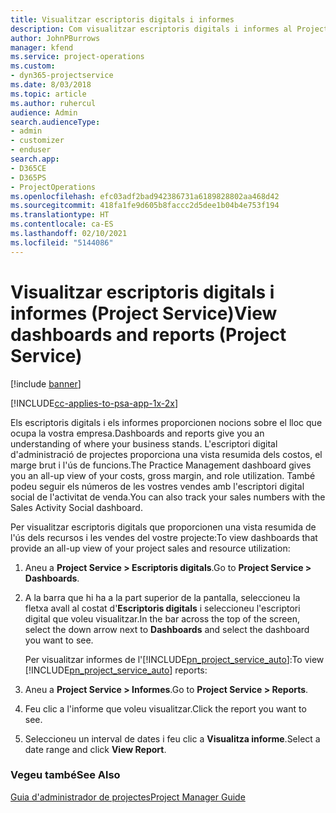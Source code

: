 ```yaml
---
title: Visualitzar escriptoris digitals i informes
description: Com visualitzar escriptoris digitals i informes al Project Service
author: JohnPBurrows
manager: kfend
ms.service: project-operations
ms.custom:
- dyn365-projectservice
ms.date: 8/03/2018
ms.topic: article
ms.author: ruhercul
audience: Admin
search.audienceType:
- admin
- customizer
- enduser
search.app:
- D365CE
- D365PS
- ProjectOperations
ms.openlocfilehash: efc03adf2bad942386731a6189828802aa468d42
ms.sourcegitcommit: 418fa1fe9d605b8faccc2d5dee1b04b4e753f194
ms.translationtype: HT
ms.contentlocale: ca-ES
ms.lasthandoff: 02/10/2021
ms.locfileid: "5144086"
---
```

# <a name="view-dashboards-and-reports-project-service"></a><span data-ttu-id="53887-103">Visualitzar escriptoris digitals i informes (Project Service)</span><span class="sxs-lookup"><span data-stu-id="53887-103">View dashboards and reports (Project Service)</span></span>

[!include [banner](../includes/psa-now-project-operations.md)]

[!INCLUDE[cc-applies-to-psa-app-1x-2x](../includes/cc-applies-to-psa-app-1x-2x.md)]

<span data-ttu-id="53887-104">Els escriptoris digitals i els informes proporcionen nocions sobre el lloc que ocupa la vostra empresa.</span><span class="sxs-lookup"><span data-stu-id="53887-104">Dashboards and reports give you an understanding of where your business stands.</span></span> <span data-ttu-id="53887-105">L'escriptori digital d'administració de projectes proporciona una vista resumida dels costos, el marge brut i l'ús de funcions.</span><span class="sxs-lookup"><span data-stu-id="53887-105">The Practice Management dashboard gives you an all-up view of your costs, gross margin, and role utilization.</span></span> <span data-ttu-id="53887-106">També podeu seguir els números de les vostres vendes amb l'escriptori digital social de l'activitat de venda.</span><span class="sxs-lookup"><span data-stu-id="53887-106">You can also track your sales numbers with the Sales Activity Social dashboard.</span></span>  
  
 <span data-ttu-id="53887-107">Per visualitzar escriptoris digitals que proporcionen una vista resumida de l'ús dels recursos i les vendes del vostre projecte:</span><span class="sxs-lookup"><span data-stu-id="53887-107">To view dashboards that provide an all-up view of your project sales and resource utilization:</span></span>  
  
1. <span data-ttu-id="53887-108">Aneu a **Project Service > Escriptoris digitals**.</span><span class="sxs-lookup"><span data-stu-id="53887-108">Go to **Project Service > Dashboards**.</span></span>  
  
2. <span data-ttu-id="53887-109">A la barra que hi ha a la part superior de la pantalla, seleccioneu la fletxa avall al costat d'**Escriptoris digitals** i seleccioneu l'escriptori digital que voleu visualitzar.</span><span class="sxs-lookup"><span data-stu-id="53887-109">In the bar across the top of the screen, select the down arrow next to **Dashboards** and select the dashboard you want to see.</span></span>  
  
   <span data-ttu-id="53887-110">Per visualitzar informes de l'[!INCLUDE[pn_project_service_auto](../includes/pn-project-service-auto.md)]:</span><span class="sxs-lookup"><span data-stu-id="53887-110">To view [!INCLUDE[pn_project_service_auto](../includes/pn-project-service-auto.md)] reports:</span></span>  
  
3. <span data-ttu-id="53887-111">Aneu a **Project Service > Informes**.</span><span class="sxs-lookup"><span data-stu-id="53887-111">Go to **Project Service > Reports**.</span></span>  
  
4. <span data-ttu-id="53887-112">Feu clic a l'informe que voleu visualitzar.</span><span class="sxs-lookup"><span data-stu-id="53887-112">Click the report you want to see.</span></span>  
  
5. <span data-ttu-id="53887-113">Seleccioneu un interval de dates i feu clic a **Visualitza informe**.</span><span class="sxs-lookup"><span data-stu-id="53887-113">Select a date range and click **View Report**.</span></span>  
  
### <a name="see-also"></a><span data-ttu-id="53887-114">Vegeu també</span><span class="sxs-lookup"><span data-stu-id="53887-114">See Also</span></span>  
 [<span data-ttu-id="53887-115">Guia d'administrador de projectes</span><span class="sxs-lookup"><span data-stu-id="53887-115">Project Manager Guide</span></span>](../psa/project-manager-guide.md)
